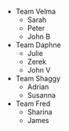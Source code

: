 - Team Velma
  - Sarah
  - Peter
  - John B
- Team Daphne
  - Julie
  - Zerek
  - John V
- Team Shaggy
  - Adrian
  - Susanna
- Team Fred
  - Sharina
  - James